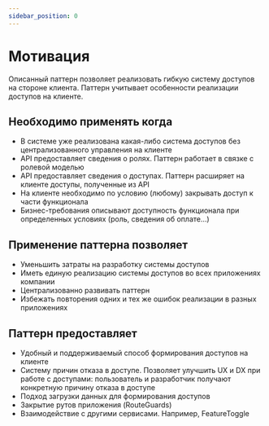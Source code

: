 ```yaml
---
sidebar_position: 0
---
```


# Мотивация

Описанный паттерн позволяет реализовать гибкую систему доступов на стороне клиента.
Паттерн учитывает особенности реализации доступов на клиенте.

## Необходимо применять когда

- В системе уже реализована какая-либо система доступов без централизованного управления на клиенте
- API предоставляет сведения о ролях. Паттерн работает в связке с ролевой моделью
- API предоставляет сведения о доступах. Паттерн расширяет на клиенте доступы, полученные из API 
- На клиенте необходимо по условию (любому) закрывать доступ к части функционала
- Бизнес-требования описывают доступность функционала при определенных условиях (роль, сведения об оплате...)

## Применение паттерна позволяет

- Уменьшить затраты на разработку системы доступов
- Иметь единую реализацию системы доступов во всех приложениях компании
- Централизованно развивать паттерн
- Избежать повторения одних и тех же ошибок реализации в разных приложениях

## Паттерн предоставляет

- Удобный и поддерживаемый способ формирования доступов на клиенте
- Систему причин отказа в доступе. Позволяет улучшить UX и DX при работе с доступами: пользователь и разработчик получают конкретную причину отказа в доступе
- Подход загрузки данных для формирования доступов
- Закрытие рутов приложения (RouteGuards)
- Взаимодействие с другими сервисами. Например, FeatureToggle
